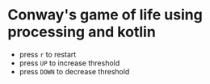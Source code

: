 # Conway's game of life using processing and kotlin

* press `r` to restart
* press `UP` to increase threshold
* press `DOWN` to decrease threshold
